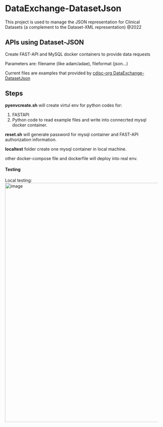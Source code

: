 # DataExchange-DatasetJson
This project is used to manage the JSON representation for Clinical Datasets (a complement to the Dataset-XML representation) @2022

## APIs using Dataset-JSON

Create FAST-API and MySQL docker containers to provide data requests

Parameters are: filename (like adam/adae), fileformat (json...)

Current files are examples that provided by [cdisc-org DataExchange-DatasetJson](https://github.com/cdisc-org/DataExchange-DatasetJson/branches)

## Steps

**pyenvcreate.sh** will create virtul env for python codes for:
1. FASTAPI
2. Python code to read example files and write into connecrted mysql docker container.

**reset.sh** will generate password for mysql container and FAST-API authorization information. 

**localtest** folder create one mysql container in local machine.

other docker-compose file and dockerfile will deploy into real env. 



#### Testing

Local testing:
<img width="787" alt="image" src="https://user-images.githubusercontent.com/16886624/196528498-7c3b0a41-9a3d-42ba-b5a2-f87ab181228a.png">
